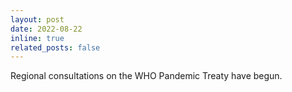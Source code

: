 ```yaml
---
layout: post
date: 2022-08-22
inline: true
related_posts: false
---
```


Regional consultations on the WHO Pandemic Treaty have begun.
